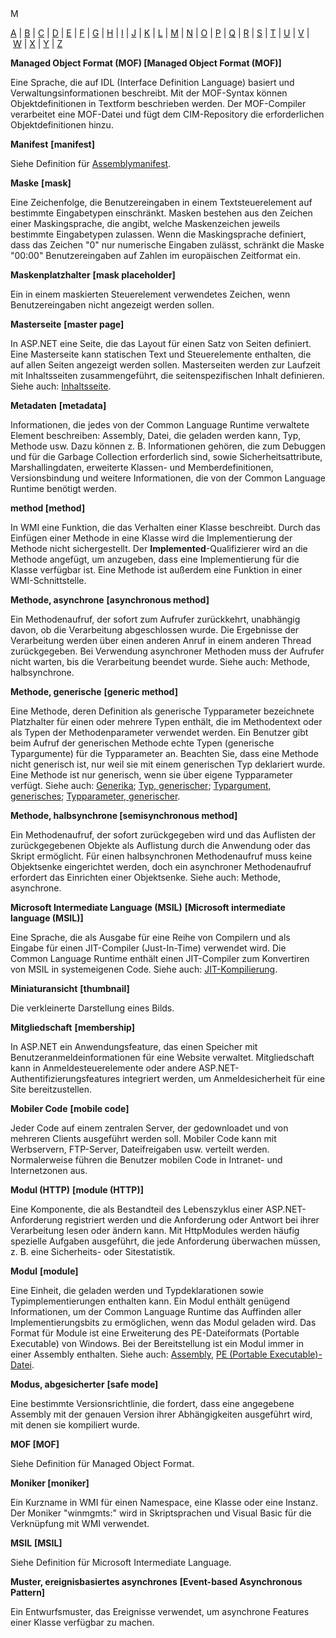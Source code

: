 <div class="topic" xmlns:mtps="http://msdn2.microsoft.com/mtps" xmlns="http://www.w3.org/1999/xhtml">
  <link type="text/css" rel="Stylesheet" href="..\branding1.css" />
  <div class="title" xmlns:asp="http://msdn2.microsoft.com/asp">M<!----></div>
  <!--Content type: DocStudio. Transform: devdiv2mtps.xslt.-->
  <div id="mainSection"> <div id="mainBody">  <p /> <p> <a class="mtps-external-link" href="../7k60b9ww_de-de_vs.80/7k60b9ww.md">A</a> | <a class="mtps-external-link" href="../b85sw2k8_de-de_vs.80/b85sw2k8.md">B</a> | <a class="mtps-external-link" href="../ea8964x0_de-de_vs.80/ea8964x0.md">C</a> | <a class="mtps-external-link" href="../0skzec74_de-de_vs.80/0skzec74.md">D</a> | <a class="mtps-external-link" href="../t64fd4ef_de-de_vs.80/t64fd4ef.md">E</a> | <a class="mtps-external-link" href="../44kt76b4_de-de_vs.80/44kt76b4.md">F</a> | <a class="mtps-external-link" href="../exx57whb_de-de_vs.80/exx57whb.md">G</a> | <a class="mtps-external-link" href="../h223kcf0_de-de_vs.80/h223kcf0.md">H</a> | <a class="mtps-external-link" href="../6k49dddk_de-de_vs.80/6k49dddk.md">I</a> | <a class="mtps-external-link" href="../f9dds3k7_de-de_vs.80/f9dds3k7.md">J</a> | <a class="mtps-external-link" href="../ms229690_de-de_vs.80/ms229690.md">K</a> | <a class="mtps-external-link" href="../1kxda69d_de-de_vs.80/1kxda69d.md">L</a> | <a href="#cpglom">M</a> | <a class="mtps-external-link" href="../z7ds3w5t_de-de_vs.80/z7ds3w5t.md">N</a> | <a class="mtps-external-link" href="../ms229695_de-de_vs.80/ms229695.md">O</a> | <a class="mtps-external-link" href="../k908yeh7_de-de_vs.80/k908yeh7.md">P</a> | <a class="mtps-external-link" href="../ms229702_de-de_vs.80/ms229702.md">Q</a> | <a class="mtps-external-link" href="../2sw99y1z_de-de_vs.80/2sw99y1z.md">R</a> | <a class="mtps-external-link" href="../c83eyewf_de-de_vs.80/c83eyewf.md">S</a> | <a class="mtps-external-link" href="../38ek7zet_de-de_vs.80/38ek7zet.md">T</a> | <a class="mtps-external-link" href="../ece0ts45_de-de_vs.80/ece0ts45.md">U</a> | <a class="mtps-external-link" href="../tefc2tz1_de-de_vs.80/tefc2tz1.md">V</a> | <a class="mtps-external-link" href="../hd402x97_de-de_vs.80/hd402x97.md">W</a> | <a class="mtps-external-link" href="../49ck9awf_de-de_vs.80/49ck9awf.md">X</a> | <a class="mtps-external-link" href="../ms229692_de-de_vs.80/ms229692.md">Y</a> | <a class="mtps-external-link" href="../ms229698_de-de_vs.80/ms229698.md">Z</a> </p> <div id="sectionSection0" class="seeAlsoNoToggleSection"> <p> <b>Managed Object Format (MOF) </b> <b>[Managed Object Format (MOF)]</b> </p> <p>Eine Sprache, die auf IDL (Interface Definition Language) basiert und Verwaltungsinformationen beschreibt. Mit der MOF-Syntax können Objektdefinitionen in Textform beschrieben werden. Der MOF-Compiler verarbeitet eine MOF-Datei und fügt dem CIM-Repository die erforderlichen Objektdefinitionen hinzu. </p> <p> <b>Manifest</b> <b>[manifest]</b> </p> <p>Siehe Definition für <a class="mtps-external-link" href="../7k60b9ww_de-de_vs.80/7k60b9ww.md">Assemblymanifest</a>.</p> <p> <b>Maske</b> <b>[mask]</b> </p> <p>Eine Zeichenfolge, die Benutzereingaben in einem Textsteuerelement auf bestimmte Eingabetypen einschränkt. Masken bestehen aus den Zeichen einer Maskingsprache, die angibt, welche Maskenzeichen jeweils bestimmte Eingabetypen zulassen. Wenn die Maskingsprache definiert, dass das Zeichen "0" nur numerische Eingaben zulässt, schränkt die Maske "00:00" Benutzereingaben auf Zahlen im europäischen Zeitformat ein.</p> <p> <b>Maskenplatzhalter</b> <b>[mask placeholder]</b> </p> <p>Ein in einem maskierten Steuerelement verwendetes Zeichen, wenn Benutzereingaben nicht angezeigt werden sollen.</p> <p> <b>Masterseite</b> <b>[master page]</b> </p> <p>In ASP.NET eine Seite, die das Layout für einen Satz von Seiten definiert. Eine Masterseite kann statischen Text und Steuerelemente enthalten, die auf allen Seiten angezeigt werden sollen. Masterseiten werden zur Laufzeit mit Inhaltsseiten zusammengeführt, die seitenspezifischen Inhalt definieren. Siehe auch: <a class="mtps-external-link" href="../6k49dddk_de-de_vs.80/6k49dddk.md">Inhaltsseite</a>.</p> <p> <b>Metadaten</b> <b>[metadata]</b> </p> <p>Informationen, die jedes von der Common Language Runtime verwaltete Element beschreiben: Assembly, Datei, die geladen werden kann, Typ, Methode usw. Dazu können z. B. Informationen gehören, die zum Debuggen und für die Garbage Collection erforderlich sind, sowie Sicherheitsattribute, Marshallingdaten, erweiterte Klassen- und Memberdefinitionen, Versionsbindung und weitere Informationen, die von der Common Language Runtime benötigt werden.</p> <p> <b>method </b> <b>[method]</b> </p> <p>In WMI eine Funktion, die das Verhalten einer Klasse beschreibt. Durch das Einfügen einer Methode in eine Klasse wird die Implementierung der Methode nicht sichergestellt. Der <b>Implemented</b>-Qualifizierer wird an die Methode angefügt, um anzugeben, dass eine Implementierung für die Klasse verfügbar ist. Eine Methode ist außerdem eine Funktion in einer WMI-Schnittstelle. </p> <p> <b>Methode, asynchrone</b> <b>[asynchronous method]</b> </p> <p>Ein Methodenaufruf, der sofort zum Aufrufer zurückkehrt, unabhängig davon, ob die Verarbeitung abgeschlossen wurde. Die Ergebnisse der Verarbeitung werden über einen anderen Anruf in einem anderen Thread zurückgegeben. Bei Verwendung asynchroner Methoden muss der Aufrufer nicht warten, bis die Verarbeitung beendet wurde. Siehe auch: Methode, halbsynchrone.</p> <p> <b>Methode, generische</b> <b>[generic method]</b> </p> <p>Eine Methode, deren Definition als generische Typparameter bezeichnete Platzhalter für einen oder mehrere Typen enthält, die im Methodentext oder als Typen der Methodenparameter verwendet werden. Ein Benutzer gibt beim Aufruf der generischen Methode echte Typen (generische Typargumente) für die Typparameter an. Beachten Sie, dass eine Methode nicht generisch ist, nur weil sie mit einem generischen Typ deklariert wurde. Eine Methode ist nur generisch, wenn sie über eigene Typparameter verfügt. Siehe auch: <a class="mtps-external-link" href="../exx57whb_de-de_vs.80/exx57whb.md">Generika</a>; <a class="mtps-external-link" href="../38ek7zet_de-de_vs.80/38ek7zet.md">Typ, generischer</a>; <a class="mtps-external-link" href="../38ek7zet_de-de_vs.80/38ek7zet.md">Typargument, generisches</a>; <a class="mtps-external-link" href="../38ek7zet_de-de_vs.80/38ek7zet.md">Typparameter, generischer</a>. </p> <p> <b>Methode, halbsynchrone </b> <b>[semisynchronous method]</b> </p> <p>Ein Methodenaufruf, der sofort zurückgegeben wird und das Auflisten der zurückgegebenen Objekte als Auflistung durch die Anwendung oder das Skript ermöglicht. Für einen halbsynchronen Methodenaufruf muss keine Objektsenke eingerichtet werden, doch ein asynchroner Methodenaufruf erfordert das Einrichten einer Objektsenke. Siehe auch: Methode, asynchrone.</p> <p> <b>Microsoft Intermediate Language (MSIL)</b> <b>[Microsoft intermediate language (MSIL)]</b> </p> <p>Eine Sprache, die als Ausgabe für eine Reihe von Compilern und als Eingabe für einen JIT-Compiler (Just-In-Time) verwendet wird. Die Common Language Runtime enthält einen JIT-Compiler zum Konvertiren von MSIL in systemeigenen Code. Siehe auch: <a class="mtps-external-link" href="../f9dds3k7_de-de_vs.80/f9dds3k7.md">JIT-Kompilierung</a>.</p> <p> <b>Miniaturansicht</b> <b>[thumbnail]</b> </p> <p>Die verkleinerte Darstellung eines Bilds.</p> <p> <b>Mitgliedschaft</b> <b>[membership]</b> </p> <p>In ASP.NET ein Anwendungsfeature, das einen Speicher mit Benutzeranmeldeinformationen für eine Website verwaltet. Mitgliedschaft kann in Anmeldesteuerelemente oder andere ASP.NET-Authentifizierungsfeatures integriert werden, um Anmeldesicherheit für eine Site bereitzustellen.</p> <p> <b>Mobiler Code</b> <b>[mobile code]</b> </p> <p>Jeder Code auf einem zentralen Server, der gedownloadet und von mehreren Clients ausgeführt werden soll. Mobiler Code kann mit Werbservern, FTP-Server, Dateifreigaben usw. verteilt werden. Normalerweise führen die Benutzer mobilen Code in Intranet- und Internetzonen aus.</p> <p> <b>Modul (HTTP)</b> <b>[module (HTTP)]</b> </p> <p>Eine Komponente, die als Bestandteil des Lebenszyklus einer ASP.NET-Anforderung registriert werden und die Anforderung oder Antwort bei ihrer Verarbeitung lesen oder ändern kann. Mit HttpModules werden häufig spezielle Aufgaben ausgeführt, die jede Anforderung überwachen müssen, z. B. eine Sicherheits- oder Sitestatistik.</p> <p> <b>Modul</b> <b>[module]</b> </p> <p>Eine Einheit, die geladen werden und Typdeklarationen sowie Typimplementierungen enthalten kann. Ein Modul enthält genügend Informationen, um der Common Language Runtime das Auffinden aller Implementierungsbits zu ermöglichen, wenn das Modul geladen wird. Das Format für Module ist eine Erweiterung des PE-Dateiformats (Portable Executable) von Windows. Bei der Bereitstellung ist ein Modul immer in einer Assembly enthalten. Siehe auch: <a class="mtps-external-link" href="../7k60b9ww_de-de_vs.80/7k60b9ww.md">Assembly</a>, <a class="mtps-external-link" href="../k908yeh7_de-de_vs.80/k908yeh7.md">PE (Portable Executable)-Datei</a>.</p> <p> <b>Modus, abgesicherter</b> <b>[safe mode]</b> </p> <p>Eine bestimmte Versionsrichtlinie, die fordert, dass eine angegebene Assembly mit der genauen Version ihrer Abhängigkeiten ausgeführt wird, mit denen sie kompiliert wurde. </p> <p> <b>MOF </b> <b>[MOF]</b> </p> <p>Siehe Definition für Managed Object Format. </p> <p> <b>Moniker </b> <b>[moniker]</b> </p> <p>Ein Kurzname in WMI für einen Namespace, eine Klasse oder eine Instanz. Der Moniker "winmgmts:" wird in Skriptsprachen und Visual Basic für die Verknüpfung mit WMI verwendet. </p> <p> <b>MSIL</b> <b>[MSIL]</b> </p> <p>Siehe Definition für Microsoft Intermediate Language.</p> <p> <b>Muster, ereignisbasiertes asynchrones</b> <b>[Event-based Asynchronous Pattern]</b> </p> <p>Ein Entwurfsmuster, das Ereignisse verwendet, um asynchrone Features einer Klasse verfügbar zu machen. </p> </div></div>  </div>
</div>